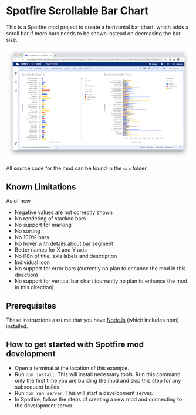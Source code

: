 # Spotfire Scrollable Bar Chart

This is a Spotfire mod project to create a horizontal bar chart, which adds a scroll bar if more bars needs to be shown instead on decreasing the bar size.  

![ScreenShot](/screenshots/screenshot-scrollable-vs-standard-bar-chart_thumbnail.png?raw=true)

All source code for the mod can be found in the `src` folder.

## Known Limitations 

As of now
- Negative values are not correctly shown
- No rendering of stacked bars
- No support for marking
- No sorting
- No 100% bars 
- No hover with details about bar segment
- Better names for X and Y axis
- No i18n of title, axis labels and description
- Individual icon 
- No support for error bars (currently no plan to enhance the mod in this direction)
- No support for vertical bar chart (currently no plan to enhance the mod in this direction)

## Prerequisites

These instructions assume that you have [Node.js](https://nodejs.org/en/) (which includes npm) installed.

## How to get started with Spotfire mod development 

- Open a terminal at the location of this example.
- Run `npm install`. This will install necessary tools. Run this command only the first time you are building the mod and skip this step for any subsequent builds.
- Run `npm run server`. This will start a development server.
- In Spotfire, follow the steps of creating a new mod and connecting to the development server.


